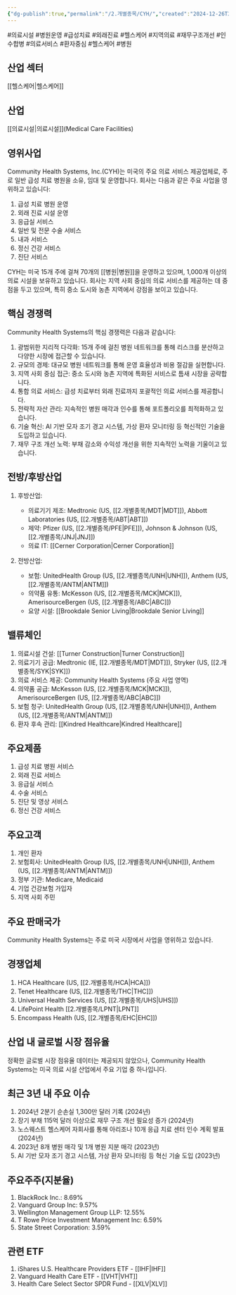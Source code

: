 ```yaml
---
{"dg-publish":true,"permalink":"/2.개별종목/CYH/","created":"2024-12-26T22:20:39.168+09:00","updated":"2025-07-29T21:37:04.544+09:00"}
---
```


#의료시설 #병원운영 #급성치료 #외래진료 #헬스케어 #지역의료 #재무구조개선 #인수합병 #의료서비스 #환자중심 #헬스케어 #병원 

## 산업 섹터

[[헬스케어\|헬스케어]]

## 산업

[[의료시설\|의료시설]](Medical Care Facilities)

## 영위사업

Community Health Systems, Inc.(CYH)는 미국의 주요 의료 서비스 제공업체로, 주로 일반 급성 치료 병원을 소유, 임대 및 운영합니다. 회사는 다음과 같은 주요 사업을 영위하고 있습니다:

1. 급성 치료 병원 운영
2. 외래 진료 시설 운영
3. 응급실 서비스
4. 일반 및 전문 수술 서비스
5. 내과 서비스
6. 정신 건강 서비스
7. 진단 서비스

CYH는 미국 15개 주에 걸쳐 70개의 [[병원\|병원]]을 운영하고 있으며, 1,000개 이상의 의료 시설을 보유하고 있습니다. 회사는 지역 사회 중심의 의료 서비스를 제공하는 데 중점을 두고 있으며, 특히 중소 도시와 농촌 지역에서 강점을 보이고 있습니다.

## 핵심 경쟁력

Community Health Systems의 핵심 경쟁력은 다음과 같습니다:

1. 광범위한 지리적 다각화: 15개 주에 걸친 병원 네트워크를 통해 리스크를 분산하고 다양한 시장에 접근할 수 있습니다.
2. 규모의 경제: 대규모 병원 네트워크를 통해 운영 효율성과 비용 절감을 실현합니다.
3. 지역 사회 중심 접근: 중소 도시와 농촌 지역에 특화된 서비스로 틈새 시장을 공략합니다.
4. 통합 의료 서비스: 급성 치료부터 외래 진료까지 포괄적인 의료 서비스를 제공합니다.
5. 전략적 자산 관리: 지속적인 병원 매각과 인수를 통해 포트폴리오를 최적화하고 있습니다.
6. 기술 혁신: AI 기반 모자 조기 경고 시스템, 가상 환자 모니터링 등 혁신적인 기술을 도입하고 있습니다.
7. 재무 구조 개선 노력: 부채 감소와 수익성 개선을 위한 지속적인 노력을 기울이고 있습니다.

## 전방/후방산업

1. 후방산업:
    
    - 의료기기 제조: Medtronic (US, [[2.개별종목/MDT\|MDT]]), Abbott Laboratories (US, [[2.개별종목/ABT\|ABT]])
    - 제약: Pfizer (US, [[2.개별종목/PFE\|PFE]]), Johnson & Johnson (US, [[2.개별종목/JNJ\|JNJ]])
    - 의료 IT: [[Cerner Corporation\|Cerner Corporation]]
    
2. 전방산업:
    
    - 보험: UnitedHealth Group (US, [[2.개별종목/UNH\|UNH]]), Anthem (US, [[2.개별종목/ANTM\|ANTM]])
    - 의약품 유통: McKesson (US, [[2.개별종목/MCK\|MCK]]), AmerisourceBergen (US, [[2.개별종목/ABC\|ABC]])
    - 요양 시설: [[Brookdale Senior Living\|Brookdale Senior Living]]
    

## 밸류체인

1. 의료시설 건설: [[Turner Construction\|Turner Construction]]
2. 의료기기 공급: Medtronic (IE, [[2.개별종목/MDT\|MDT]]), Stryker (US, [[2.개별종목/SYK\|SYK]])
3. 의료 서비스 제공: Community Health Systems (주요 사업 영역)
4. 의약품 공급: McKesson (US, [[2.개별종목/MCK\|MCK]]), AmerisourceBergen (US, [[2.개별종목/ABC\|ABC]])
5. 보험 청구: UnitedHealth Group (US, [[2.개별종목/UNH\|UNH]]), Anthem (US, [[2.개별종목/ANTM\|ANTM]])
6. 환자 후속 관리: [[Kindred Healthcare\|Kindred Healthcare]]

## 주요제품

1. 급성 치료 병원 서비스
2. 외래 진료 서비스
3. 응급실 서비스
4. 수술 서비스
5. 진단 및 영상 서비스
6. 정신 건강 서비스

## 주요고객

1. 개인 환자
2. 보험회사: UnitedHealth Group (US, [[2.개별종목/UNH\|UNH]]), Anthem (US, [[2.개별종목/ANTM\|ANTM]])
3. 정부 기관: Medicare, Medicaid
4. 기업 건강보험 가입자
5. 지역 사회 주민

## 주요 판매국가

Community Health Systems는 주로 미국 시장에서 사업을 영위하고 있습니다.

## 경쟁업체

1. HCA Healthcare (US, [[2.개별종목/HCA\|HCA]])
2. Tenet Healthcare (US, [[2.개별종목/THC\|THC]])
3. Universal Health Services (US, [[2.개별종목/UHS\|UHS]])
4. LifePoint Health [[2.개별종목/LPNT\|LPNT]]
5. Encompass Health (US, [[2.개별종목/EHC\|EHC]])

## 산업 내 글로벌 시장 점유율

정확한 글로벌 시장 점유율 데이터는 제공되지 않았으나, Community Health Systems는 미국 의료 시설 산업에서 주요 기업 중 하나입니다.

## 최근 3년 내 주요 이슈

1. 2024년 2분기 순손실 1,300만 달러 기록 (2024년)
2. 장기 부채 115억 달러 이상으로 재무 구조 개선 필요성 증가 (2024년)
3. 노스웨스트 헬스케어 자회사를 통해 아리조나 10개 응급 치료 센터 인수 계획 발표 (2024년)
4. 2023년 8개 병원 매각 및 1개 병원 지분 매각 (2023년)
5. AI 기반 모자 조기 경고 시스템, 가상 환자 모니터링 등 혁신 기술 도입 (2023년)

## 주요주주(지분율)

1. BlackRock Inc.: 8.69%
2. Vanguard Group Inc: 9.57%
3. Wellington Management Group LLP: 12.55%
4. T Rowe Price Investment Management Inc: 6.59%
5. State Street Corporation: 3.59%

## 관련 ETF

1. iShares U.S. Healthcare Providers ETF - [[IHF\|IHF]]
2. Vanguard Health Care ETF - [[VHT\|VHT]]
3. Health Care Select Sector SPDR Fund - [[XLV\|XLV]]